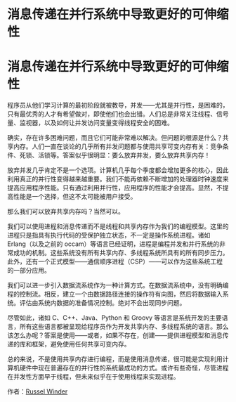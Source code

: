 # 消息传递在并行系统中导致更好的可伸缩性

# 消息传递在并行系统中导致更好的可伸缩性

程序员从他们学习计算的最初阶段就被教导，并发——尤其是并行性，是困难的，只有最优秀的人才有希望做对，即使他们也会出错。人们总是非常关注线程、信号量、监视器，以及如何让并发访问变量变得线程安全的困难。

确实，存在许多困难问题，而且它们可能非常难以解决。但问题的根源是什么？共享内存。人们一直在谈论的几乎所有并发问题都与使用共享可变内存有关：竞争条件、死锁、活锁等。答案似乎很明显：要么放弃并发，要么放弃共享内存！

放弃并发几乎肯定不是一个选项。计算机几乎每个季度都会增加更多的核心，因此利用真正的并行性变得越来越重要。我们不能再依赖不断增加的处理器时钟速度来提高应用程序性能。只有通过利用并行性，应用程序的性能才会提高。显然，不提高性能是一个选择，但这不太可能被用户接受。

那么我们可以放弃共享内存吗？当然可以。

我们可以使用进程和消息传递而不是线程和共享内存作为我们的编程模型。这里的进程只是指具有执行代码的受保护独立状态，不一定是操作系统进程。诸如 Erlang（以及之前的 occam）等语言已经证明，进程是编程并发和并行系统的非常成功的机制。这些系统没有所有共享内存、多线程系统所具有的所有同步压力。此外，还有一个正式模型——通信顺序进程（CSP）——可以作为这些系统工程的一部分应用。

我们可以进一步引入数据流系统作为一种计算方式。在数据流系统中，没有明确编程的控制流。相反，建立一个由数据路径连接的操作符有向图，然后将数据输入系统。评估由系统内数据的准备情况控制。绝对不会出现同步问题。

尽管如此，诸如 C、C++、Java、Python 和 Groovy 等语言是系统开发的主要语言，所有这些语言都被呈现给程序员作为开发共享内存、多线程系统的语言。那么该怎么办呢？答案是使用——或者，如果不存在，创建——提供进程模型和消息传递的库和框架，避免使用任何共享可变内存。

总的来说，不是使用共享内存进行编程，而是使用消息传递，很可能是实现利用计算机硬件中现在普遍存在的并行性的系统最成功的方式。或许有些奇怪，尽管进程在并发性方面早于线程，但未来似乎在于使用线程来实现进程。

作者：[Russel Winder](http://programmer.97things.oreilly.com/wiki/index.php/Russel_Winder)
